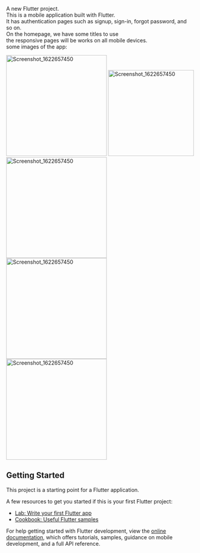 A new Flutter project.<br>
This is a mobile application built with Flutter.<br />
It has authentication pages such as signup, sign-in, forgot password, and so on.<br />
On the homepage, we have some titles to use<br>
the responsive pages will be works on all mobile devices.<br />
some images of the app:<br>

<img width="270" alt="Screenshot_1622657450" src="https://github.com/nawidadkhah/Tradino_flutter_app/assets/79360286/abdbfe20-486f-4324-989c-dc4c0a3501ca">
<img width="230" alt="Screenshot_1622657450" src="https://github.com/nawidadkhah/Tradino_flutter_app/assets/79360286/0c501166-f013-429e-ba80-590cbe73af8d">
<img width="270" alt="Screenshot_1622657450" src="https://github.com/nawidadkhah/Tradino_flutter_app/assets/79360286/48d0a5b7-82e7-4a7a-acab-542afe7e751c">
<img width="270" alt="Screenshot_1622657450" src="https://github.com/nawidadkhah/Tradino_flutter_app/assets/79360286/5b3bb390-44f3-48cc-956c-77afa3e5c763">
<img width="270" alt="Screenshot_1622657450" src="https://github.com/nawidadkhah/Tradino_flutter_app/assets/79360286/2304c5fc-561a-4fb4-a422-c7fd715cd002">






## Getting Started

This project is a starting point for a Flutter application.

A few resources to get you started if this is your first Flutter project:

- [Lab: Write your first Flutter app](https://docs.flutter.dev/get-started/codelab)
- [Cookbook: Useful Flutter samples](https://docs.flutter.dev/cookbook)

For help getting started with Flutter development, view the
[online documentation](https://docs.flutter.dev/), which offers tutorials,
samples, guidance on mobile development, and a full API reference.
